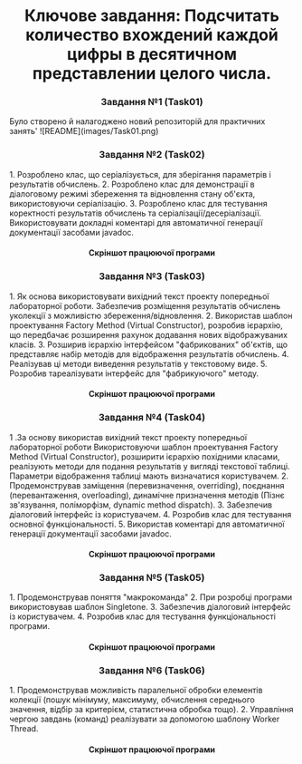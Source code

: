 <center><h1>Ключове завдання: Подсчитать количество вхождений каждой цифры в десятичном
представлении целого числа.</h1></center>
<center><h3>Завдання №1 (Task01)</h3></center>
Було створено й налагоджено новий репозиторій для практичних занять'
![README](images/Task01.png)
<center><h3>Завдання №2 (Task02)</h3></center>
1. Розроблено клас, що серіалізується, для зберігання параметрів і результатів
обчислень.
2. Розроблено клас для демонстрації в діалоговому режимі збереження та
відновлення стану об'єкта, використовуючи серіалізацію. 
3. Розроблено клас для тестування коректності результатів обчислень та
серіалізації/десеріалізації. Використовувати докладні коментарі для автоматичної генерації
документації засобами javadoc.
<center><h4>Скріншот працюючої програми</h4></center>
<center><h3>Завдання №3 (Task03)</h3></center>
1. Як основа використовувати вихідний текст проекту попередньої лабораторної роботи. Забезпечив розміщення результатів обчислень уколекції з можливістю збереження/відновлення.
2. Використав шаблон проектування Factory Method (Virtual Constructor), розробив ієрархію, що передбачає розширення рахунок додавання
нових відображуваних класів.
3. Розширив ієрархію інтерфейсом "фабрикованих" об'єктів, що представляє набір методів для відображення результатів обчислень.
4. Реалізував ці методи виведення результатів у текстовому виде.
5. Розробив тареалізувати інтерфейс для "фабрикуючого" методу.
<center><h4>Скріншот працюючої програми</h4></center>
<center><h3>Завдання №4 (Task04)</h3></center>
1 .За основу використав вихідний текст проекту попередньої лабораторної роботи Використовуючи шаблон проектування Factory Method
(Virtual Constructor), розширити ієрархію похідними класами, реалізують методи для подання результатів у вигляді текстової
таблиці. Параметри відображення таблиці мають визначатися користувачем.
2.  Продемонстрував заміщення (перевизначення, overriding), поєднання (перевантаження, overloading), динамічне призначення методів
(Пізнє зв'язування, поліморфізм, dynamic method dispatch).
3. Забезпечив діалоговий інтерфейс із користувачем.
4. Розробив клас для тестування основної функціональності.
5. Використав коментарі для автоматичної генерації документації засобами javadoc.
<center><h4>Скріншот працюючої програми</h4></center>
<center><h3>Завдання №5 (Task05)</h3></center>
1. Продемонстрував поняття "макрокоманда"
2.  При розробці програми використовував шаблон Singletone.
3. Забезпечив діалоговий інтерфейс із користувачем.
4.  Розробив клас для тестування функціональності програми.
<center><h4>Скріншот працюючої програми</h4></center>
<center><h3>Завдання №6 (Task06)</h3></center>
1.  Продемонстрував можливість паралельної обробки елементів колекції (пошук мінімуму, максимуму, обчислення середнього значення, відбір за критерієм, статистична обробка тощо).
2.  Управління чергою завдань (команд) реалізувати за допомогою шаблону Worker Thread.
<center><h4>Скріншот працюючої програми</h4></center>

